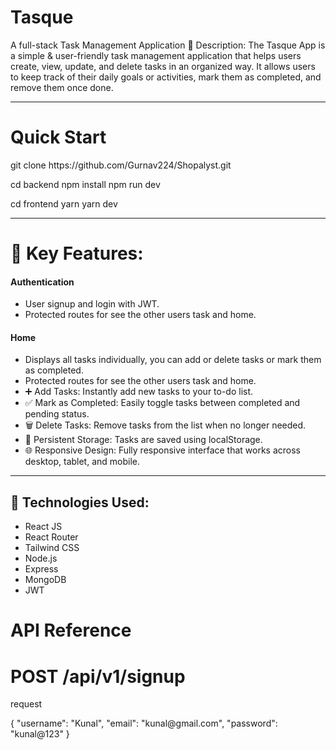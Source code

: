 <div>
  <h1>Tasque</h1>
<p>A full-stack Task Management Application 📝 Description: The Tasque App is a simple & user-friendly task management application that helps users create, view, update, and delete tasks in an organized way. It allows users to keep track of their daily goals or activities, mark them as completed, and remove them once done.</p>
<hr>
<h1>Quick Start</h1>
git clone https://github.com/Gurnav224/Shopalyst.git

cd  backend 
npm install
npm run dev

cd frontend 
yarn 
yarn dev
<hr>
<h1>🚀 Key Features: </h1>

<h4>Authentication</h4>
<ul>
  <li>User signup and login with JWT.</li>
  <li>Protected routes for see the other users task and home.</li>
</ul>
<h4>Home</h4>
<ul>
  <li>Displays all tasks individually, you can add or delete tasks or mark them as completed.</li>
  <li>Protected routes for see the other users task and home.</li>
   <li> ➕ Add Tasks: Instantly add new tasks to your to-do list.</li>
  <li>✅ Mark as Completed: Easily toggle tasks between completed and pending status.</li>
  <li>🗑️ Delete Tasks: Remove tasks from the list when no longer needed.</li>
  <li>💾 Persistent Storage: Tasks are saved using localStorage.</li>
  <li>🌐 Responsive Design: Fully responsive interface that works across desktop, tablet, and mobile.</li>
</ul>
<hr>
<h2>🧱 Technologies Used: </h2>
<ul>
  <li>React JS</li>
  <li>React Router</li>
  <li>Tailwind CSS</li>
  <li>Node.js</li>
  <li>Express</li>
  <li>MongoDB</li>
  <li>JWT</li>
</ul>

<h1>API Reference</h1>
<h1>POST /api/v1/signup </h1>
<p>request</p>
{
    "username": "Kunal",
    "email": "kunal@gmail.com",
    "password": "kunal@123"
}

</div>



